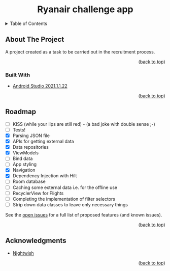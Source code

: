<h1 align="center">Ryanair challenge app</h1>

<!-- TABLE OF CONTENTS -->
<details>
  <summary>Table of Contents</summary>
  <ol>
    <li>
      <a href="#about-the-project">About The Project</a>
      <ul>
        <li><a href="#built-with">Built With</a></li>
      </ul>
    </li>
    <li><a href="#roadmap">Roadmap</a></li>
    <li><a href="#acknowledgments">Acknowledgments</a></li>
  </ol>
</details>

<!-- ABOUT THE PROJECT -->
## About The Project
A project created as a task to be carried out in the recruitment process.
<p align="right">(<a href="#top">back to top</a>)</p>

### Built With

* [Android Studio 2021.1.1.22](https://developer.android.com/studio)

<p align="right">(<a href="#top">back to top</a>)</p>

<!-- ROADMAP -->
## Roadmap

- [ ] KISS (while your lips are still red) - (a bad joke with double sense ;-)
- [ ] Tests!
- [x] Parsing JSON file
- [x] APIs for getting external data
- [x] Data repositories
- [x] ViewModels
- [ ] Bind data
- [ ] App styling
- [x] Navigation
- [x] Dependency Injection with Hilt
- [ ] Room database
- [ ] Caching some external data i.e. for the offline use
- [ ] RecyclerView for Flights
- [ ] Completing the implementation of filter selectors
- [ ] Strip down data classes to leave only necessary things

See the [open issues](https://github.com/github_username/repo_name/issues) for a full list of proposed features (and known issues).

<p align="right">(<a href="#top">back to top</a>)</p>

<!-- ACKNOWLEDGMENTS -->
## Acknowledgments

* [Nightwish](https://www.youtube.com/watch?v=5V7PKv493Ic)

<p align="right">(<a href="#top">back to top</a>)</p>